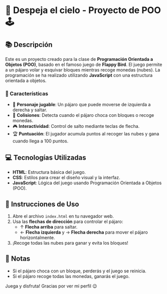 # 🦜 Despeja el cielo - Proyecto de POO 🕹️

## 📚 Descripción

Este es un proyecto creado para la clase de **Programación Orientada a Objetos (POO)**, basado en el famoso juego de **Flappy Bird**. El juego permite a un pájaro volar y esquivar bloques mientras recoge monedas (nubes). La programación se ha realizado utilizando **JavaScript** con una estructura orientada a objetos.

### 🌟 Características
- 🦅 **Personaje jugable**: Un pájaro que puede moverse de izquierda a derecha y saltar.
- 🧩 **Colisiones**: Detecta cuando el pájaro choca con bloques o recoge monedas.
- 🎮 **Interactividad**: Control de salto mediante teclas de flecha.
- 🏆 **Puntuación**: El jugador acumula puntos al recoger las nubes y gana cuando llega a 100 puntos.

## 💻 Tecnologías Utilizadas
- **HTML**: Estructura básica del juego.
- **CSS**: Estilos para crear el diseño visual y la interfaz.
- **JavaScript**: Lógica del juego usando Programación Orientada a Objetos (POO).

## 🚀 Instrucciones de Uso
1. Abre el archivo `index.html` en tu navegador web.
2. Usa las **flechas de dirección** para controlar el pájaro:
   - ↑ **Flecha arriba** para saltar.
   - ← **Flecha izquierda** y → **Flecha derecha** para mover el pájaro horizontalmente.
3. ¡Recoge todas las nubes para ganar y evita los bloques!

## 📝 Notas
- Si el pájaro choca con un bloque, perderás y el juego se reinicia.
- Si el pájaro recoge todas las monedas, ganarás el juego.


Juega y disfruta! 
Gracias por ver mi perfil 😉
